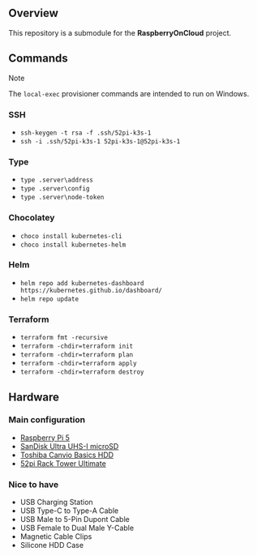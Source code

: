 ## Overview

This repository is a submodule for the **RaspberryOnCloud** project.

## Commands

> [!NOTE]  
> The `local-exec` provisioner commands are intended to run on Windows.

### SSH

- `ssh-keygen -t rsa -f .ssh/52pi-k3s-1`
- `ssh -i .ssh/52pi-k3s-1 52pi-k3s-1@52pi-k3s-1`

### Type

- `type .server\address`
- `type .server\config`
- `type .server\node-token`

### Chocolatey

- `choco install kubernetes-cli`
- `choco install kubernetes-helm`

### Helm

- `helm repo add kubernetes-dashboard https://kubernetes.github.io/dashboard/`
- `helm repo update`

### Terraform

- `terraform fmt -recursive`
- `terraform -chdir=terraform init`
- `terraform -chdir=terraform plan`
- `terraform -chdir=terraform apply`
- `terraform -chdir=terraform destroy`

## Hardware

### Main configuration

- [Raspberry Pi 5](https://www.raspberrypi.com/products/raspberry-pi-5)
- [SanDisk Ultra UHS-I microSD](https://shop.sandisk.com/products/memory-cards/microsd-cards/sandisk-ultra-uhs-i-microsd-120-mbps)
- [Toshiba Canvio Basics HDD](https://storage.toshiba.com/consumer-hdd/external/canvio-basics)
- [52pi Rack Tower Ultimate](https://wiki.52pi.com/index.php?title=ZP-0108)

### Nice to have

- USB Charging Station
- USB Type-C to Type-A Cable
- USB Male to 5-Pin Dupont Cable
- USB Female to Dual Male Y-Cable
- Magnetic Cable Clips
- Silicone HDD Case
